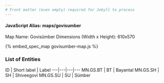 ```yaml
---
# Front matter (even empty) required for Jekyll to process
---
```


#### JavaScript Alias: maps/govisumber

Map Name: Govisümber
Dimensions (Width x Height): 610x570



{% embed_spec_map govisumber-map.js %}

### List of Entities

ID | Short label | Label
---|---|---|---
MN.GS.BT | BT | Bayantal
MN.GS.SH | SH | Shiveegovi
MN.GS.SU | SU | Sümber